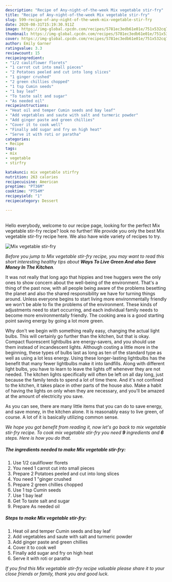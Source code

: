 ```yaml
---
description: "Recipe of Any-night-of-the-week Mix vegetable stir-fry"
title: "Recipe of Any-night-of-the-week Mix vegetable stir-fry"
slug: 599-recipe-of-any-night-of-the-week-mix-vegetable-stir-fry
date: 2020-08-31T15:19:30.911Z
image: https://img-global.cpcdn.com/recipes/5781ec3edb61e01e/751x532cq70/mix-vegetable-stir-fry-recipe-main-photo.jpg
thumbnail: https://img-global.cpcdn.com/recipes/5781ec3edb61e01e/751x532cq70/mix-vegetable-stir-fry-recipe-main-photo.jpg
cover: https://img-global.cpcdn.com/recipes/5781ec3edb61e01e/751x532cq70/mix-vegetable-stir-fry-recipe-main-photo.jpg
author: Emily Garner
ratingvalue: 3.3
reviewcount: 15
recipeingredient:
- "1/2 cauliflower florets"
- "1 carrot cut into small pieces"
- "2 Potatoes peeled and cut into long slices"
- "1 ginger crushed"
- "2 green chillies chopped"
- "1 tsp Cumin seeds"
- "1 bay leaf"
- "To taste salt and sugar"
- "As needed oil"
recipeinstructions:
- "Heat oil and temper Cumin seeds and bay leaf"
- "Add vegetables and saute with salt and turmeric powder"
- "Add ginger paste and green chillies"
- "Cover it to cook well"
- "Finally add sugar and fry on high heat"
- "Serve it with roti or paratha"
categories:
- Recipe
tags:
- mix
- vegetable
- stirfry

katakunci: mix vegetable stirfry 
nutrition: 263 calories
recipecuisine: American
preptime: "PT36M"
cooktime: "PT54M"
recipeyield: "1"
recipecategory: Dessert

---
```

<br>
Hello everybody, welcome to our recipe page, looking for the perfect Mix vegetable stir-fry recipe? look no further! We provide you only the best Mix vegetable stir-fry recipe here. We also have wide variety of recipes to try.
<br>


![Mix vegetable stir-fry](https://img-global.cpcdn.com/recipes/5781ec3edb61e01e/751x532cq70/mix-vegetable-stir-fry-recipe-main-photo.jpg)

<i>Before you jump to Mix vegetable stir-fry recipe, you may want to read this short interesting healthy tips about 
<strong>Ways To Live Green And also Save Money In The Kitchen</strong>.</i>
</br>

It was not really that long ago that hippies and tree huggers were the only ones to show concern about the well-being of the environment. That's a thing of the past now, with all people being aware of the problems besetting the planet and also the shared responsibility we have for turning things around. Unless everyone begins to start living more environmentally friendly we won't be able to fix the problems of the environment. These kinds of adjustments need to start occurring, and each individual family needs to become more environmentally friendly. The cooking area is a good starting point saving energy by going a lot more green.

Why don't we begin with something really easy, changing the actual light bulbs. This will certainly go further than the kitchen, but that is okay. Compact fluorescent lightbulbs are energy-savers, and you should use them instead of incandescent lights. Although costing a little more in the beginning, these types of bulbs last as long as ten of the standard type as well as using a lot less energy. Using these longer-lasting lightbulbs has the benefit that many fewer lightbulbs make it into landfills. Along with different light bulbs, you have to learn to leave the lights off whenever they are not needed. The kitchen lights specifically will often be left on all day long, just because the family tends to spend a lot of time there. And it's not confined to the kitchen, it takes place in other parts of the house also. Make a habit of having the lights on only when they are necessary, and you'll be amazed at the amount of electricity you save.

As you can see, there are many little items that you can do to save energy, and save money, in the kitchen alone. It is reasonably easy to live green, of course. A lot of it is basically utilizing common sense.


<i>We hope you got benefit from reading it, now let's go back to mix vegetable stir-fry recipe. To cook mix vegetable stir-fry you need <strong>9</strong> ingredients and <strong>6</strong> steps. Here is how you do that.
</i>

##### The ingredients needed to make Mix vegetable stir-fry:

1. Use 1/2 cauliflower florets
1. You need 1 carrot cut into small pieces
1. Prepare 2 Potatoes peeled and cut into long slices
1. You need 1 &#34;ginger crushed
1. Prepare 2 green chillies chopped
1. Use 1 tsp Cumin seeds
1. Use 1 bay leaf
1. Get To taste salt and sugar
1. Prepare As needed oil


##### Steps to make Mix vegetable stir-fry:

1. Heat oil and temper Cumin seeds and bay leaf
1. Add vegetables and saute with salt and turmeric powder
1. Add ginger paste and green chillies
1. Cover it to cook well
1. Finally add sugar and fry on high heat
1. Serve it with roti or paratha


<i>If you find this Mix vegetable stir-fry recipe valuable please share it to your close friends or family, thank you and good luck.</i>
